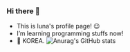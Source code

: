 ### Hi there 👋

- This is luna's profile page! :wink:
- I’m learning programming stuffs now!
- :round_pushpin: KOREA. 
![Anurag's GitHub stats](https://github-readme-stats.vercel.app/api?username=luna-jy&theme=dark&show_icons=nord)

<!--
**luna-jy/luna-jy** is a ✨ _special_ ✨ repository because its `README.md` (this file) appears on your GitHub profile.

Here are some ideas to get you started:

- 🔭 I’m currently working on ...
- 🌱 I’m currently learning ...
- 👯 I’m looking to collaborate on ...
- 🤔 I’m looking for help with ...
- 💬 Ask me about ...
- 📫 How to reach me: ...
- 😄 Pronouns: ...
- ⚡ Fun fact: ...
-->
